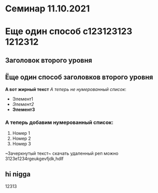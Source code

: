 # Семинар 11.10.2021 

Еще один способ с123123123 1212312
=====

## Заголовок второго уровня

Ёще один способ заголовков второго уровня 
-------

**А вот жирный текст**
*А теперь не нумерованный список*:
+ Элемент1
+ *Элемент2*
+ **Элемент3**

### А теперь добавим нумерованный список: 
1. Номер 1 
2. Номер 2
3. Номер 3

~Зачеркнутый текст~
скачать удаленный реп можно 
3123e1234rgeukgevfjdk,hdlf
## hi nigga

12313
